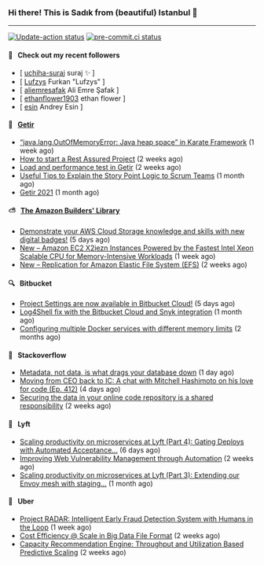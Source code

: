 ### Hi there! This is Sadık from (beautiful) Istanbul 👋

---

[![Update-action status](https://github.com/sadikkuzu/sadikkuzu/actions/workflows/sadikkuzu.yml/badge.svg)](https://github.com/sadikkuzu/sadikkuzu/actions/workflows/sadikkuzu.yml)
[![pre-commit.ci status](https://results.pre-commit.ci/badge/github/sadikkuzu/sadikkuzu/master.svg)](https://results.pre-commit.ci/latest/github/sadikkuzu/sadikkuzu/master)

#### 🔭 &nbsp; Check out my recent followers

- [ [uchiha-suraj](https://github.com/uchiha-suraj) suraj ✨  ]
- [ [Lufzys](https://github.com/Lufzys) Furkan &#34;Lufzys&#34; ]
- [ [aliemresafak](https://github.com/aliemresafak) Ali Emre Şafak ]
- [ [ethanflower1903](https://github.com/ethanflower1903) ethan flower ]
- [ [esin](https://github.com/esin) Andrey Esin ]


#### 🚀 &nbsp; [Getir](https://technology.getir.com)

- [“java.lang.OutOfMemoryError: Java heap space” in Karate Framework](https://medium.com/getir/java-lang-outofmemoryerror-java-heap-space-in-karate-framework-dc5ad83fcd1b?source=rss----5138a1e0a250---4) (1 week ago)
- [How to start a Rest Assured Project](https://medium.com/getir/how-to-start-a-rest-assured-project-d599181ca855?source=rss----5138a1e0a250---4) (2 weeks ago)
- [Load and performance test in Getir](https://medium.com/getir/load-and-performance-test-in-getir-3bc5bf57b1e2?source=rss----5138a1e0a250---4) (2 weeks ago)
- [Useful Tips to Explain the Story Point Logic to Scrum Teams](https://medium.com/getir/useful-tips-to-explain-the-story-point-logic-to-scrum-teams-872a62e95257?source=rss----5138a1e0a250---4) (1 month ago)
- [Getir 2021](https://medium.com/getir/getir-2021-cae852cc4e6c?source=rss----5138a1e0a250---4) (1 month ago)


#### ⛅ &nbsp; [The Amazon Builders' Library](https://aws.amazon.com/builders-library/)

- [Demonstrate your AWS Cloud Storage knowledge and skills with new digital badges!](https://aws.amazon.com/blogs/aws/demonstrate-your-aws-cloud-storage-knowledge-and-skills-with-new-digital-badges/) (5 days ago)
- [New – Amazon EC2 X2iezn Instances Powered by the Fastest Intel Xeon Scalable CPU for Memory-Intensive Workloads](https://aws.amazon.com/blogs/aws/new-amazon-ec2-x2iezn-instances-powered-by-the-fastest-intel-xeon-scalable-cpu-for-memory-intensive-workloads/) (1 week ago)
- [New – Replication for Amazon Elastic File System (EFS)](https://aws.amazon.com/blogs/aws/new-replication-for-amazon-elastic-file-system-efs/) (2 weeks ago)


#### 🔍 &nbsp; Bitbucket

- [Project Settings are now available in Bitbucket Cloud!](https://bitbucket.org/blog/project-settings-are-now-available-in-bitbucket-cloud) (5 days ago)
- [Log4Shell fix with the Bitbucket Cloud and Snyk integration](https://bitbucket.org/blog/log4shell-fix-with-the-bitbucket-cloud-and-snyk-integration) (1 month ago)
- [Configuring multiple Docker services with different memory limits](https://bitbucket.org/blog/configuring-multiple-docker-services-with-different-memory-limits) (2 months ago)


#### 📰 &nbsp; Stackoverflow

- [Metadata, not data, is what drags your database down](https://stackoverflow.blog/2022/02/07/metadata-not-data-is-what-drags-your-database-down/) (1 day ago)
- [Moving from CEO back to IC: A chat with Mitchell Hashimoto on his love for code (Ep. 412)](https://stackoverflow.blog/2022/02/04/moving-from-ceo-back-to-ic-a-chat-with-mitchell-hashimoto-on-his-love-for-code-ep-412/) (4 days ago)
- [Securing the data in your online code repository is a shared responsibility](https://stackoverflow.blog/2022/01/24/securing-the-data-in-your-online-code-repository-is-a-shared-responsibility/) (2 weeks ago)

#### 🚕 &nbsp; Lyft

- [Scaling productivity on microservices at Lyft (Part 4): Gating Deploys with Automated Acceptance…](https://eng.lyft.com/scaling-productivity-on-microservices-at-lyft-part-4-gating-deploys-with-automated-acceptance-4417e0ebc274?source=rss----25cd379abb8---4) (6 days ago)
- [Improving Web Vulnerability Management through Automation](https://eng.lyft.com/improving-web-vulnerability-management-through-automation-2631570d8415?source=rss----25cd379abb8---4) (2 weeks ago)
- [Scaling productivity on microservices at Lyft (Part 3): Extending our Envoy mesh with staging…](https://eng.lyft.com/scaling-productivity-on-microservices-at-lyft-part-3-extending-our-envoy-mesh-with-staging-fdaafafca82f?source=rss----25cd379abb8---4) (1 month ago)

#### 🚕 &nbsp; Uber

- [Project RADAR: Intelligent Early Fraud Detection System with Humans in the Loop](https://eng.uber.com/project-radar-intelligent-early-fraud-detection/) (1 week ago)
- [Cost Efficiency @ Scale in Big Data File Format](https://eng.uber.com/cost-efficiency-big-data/) (2 weeks ago)
- [Capacity Recommendation Engine: Throughput and Utilization Based Predictive Scaling](https://eng.uber.com/capacity-recommendation-engine/) (2 weeks ago)
